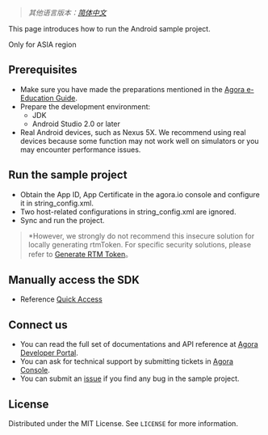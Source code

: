﻿> *其他语言版本：[简体中文](README.zh.md)*

This page introduces how to run the Android sample project.

Only for ASIA region

## Prerequisites 

- Make sure you have made the preparations mentioned in the [Agora e-Education Guide](https://github.com/AgoraIO-Usecase/eEducation).
- Prepare the development environment:
  - JDK
  - Android Studio 2.0  or later
- Real Android devices, such as Nexus 5X. We recommend using real devices because some function may not work well on simulators or you may encounter performance issues.

## Run the sample project

- Obtain the App ID, App Certificate in the agora.io console and configure it in string_config.xml.
- Two host-related configurations in string_config.xml are ignored.
- Sync and run the project.
> *However, we strongly do not recommend this insecure solution for locally generating rtmToken. For specific security solutions, please refer to [Generate RTM Token](https://docs.agora.io/en/agora-class/agora_class_prep?platform=Android)。

## Manually access the SDK
- Reference [Quick Access](https://docs.agora.io/en/agora-class/agora_class_quickstart_android?platform=Android)

## Connect us

- You can read the full set of documentations and API reference at [Agora Developer Portal](https://docs.agora.io/en/).
- You can ask for technical support by submitting tickets in [Agora Console](https://dashboard.agora.io/). 
- You can submit an [issue](https://github.com/AgoraIO-Usecase/eEducation/issues) if you find any bug in the sample project. 

## License

Distributed under the MIT License. See `LICENSE` for more information.

